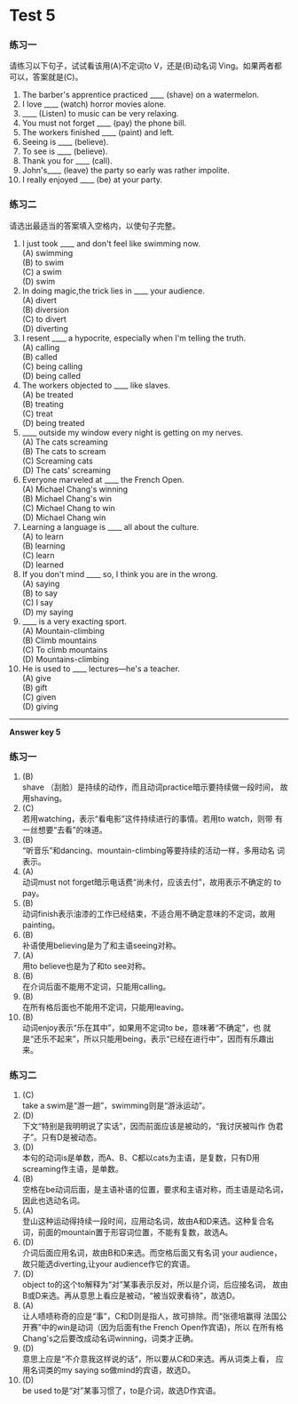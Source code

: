 # Test 5


### 练习一

  

请练习以下句子，试试看该用(A)不定词to V，还是(B)动名词 Ving。如果两者都可以，答案就是(C)。  

>  
1. The barber's apprentice practiced ____ (shave) on a watermelon.
2. I love ____ (watch) horror movies alone.
3. ____ (Listen) to music can be very relaxing.
4. You must not forget ____ (pay) the phone bill.
5. The workers finished ____ (paint) and left.
6. Seeing is ____ (believe).
7. To see is ____ (believe).
8. Thank you for ____ (call).
9. John's____ (leave) the party so early was rather impolite.
10. I really enjoyed ____ (be) at your party.


### 练习二 

 

请选出最适当的答案填入空格内，以使句子完整。  

>  
1. I just took ____ and don't feel like swimming now.  
(A) swimming  
(B) to swim  
(C) a swim  
(D) swim  
6. In doing magic,the trick lies in ____ your audience.  
(A) divert  
(B) diversion  
(C) to divert  
(D) diverting  
2. I resent ____ a hypocrite, especially when I'm telling the truth.  
(A) calling  
(B) called  
(C) being calling  
(D) being called  
7. The workers objected to ____ like slaves.  
(A) be treated  
(B) treating  
(C) treat  
(D) being treated  
3. ____ outside my window every night is getting on my nerves.  
(A) The cats screaming  
(B) The cats to scream  
(C) Screaming cats  
(D) The cats' screaming  
8. Everyone marveled at ____ the French Open.  
(A) Michael Chang's winning  
(B) Michael Chang's win  
(C) Michael Chang to win  
(D) Michael Chang win  
4. Learning a language is ____ all about the culture.  
(A) to learn  
(B) learning  
(C) learn  
(D) learned  
9. If you don't mind ____ so, I think you are in the wrong.  
(A) saying  
(B) to say  
(C) I say  
(D) my saying  
5. ____ is a very exacting sport.  
(A) Mountain-climbing  
(B) Climb mountains  
(C) To climb mountains  
(D) Mountains-climbing  
10. He is used to ____ lectures—he's a teacher.  
(A) give  
(B) gift  
(C) given  
(D) giving   



---


**Answer key 5**  


### 练习一

  

>  
1. (B)  
shave （刮脸）是持续的动作，而且动词practice暗示要持续做一段时间，
故用shaving。
2. (C)  
若用watching，表示“看电影”这件持续进行的事情。若用to watch，则带
有一丝想要“去看”的味道。
3. (B)  
“听音乐”和dancing、mountain-climbing等要持续的活动一样，多用动名
词表示。
4. (A)  
动词must not forget暗示电话费“尚未付，应该去付”，故用表示不确定的
to pay。
5. (B)  
动词finish表示油漆的工作已经结束，不适合用不确定意味的不定词，故用
painting。
6. (B)  
补语使用believing是为了和主语seeing对称。
7. (A)  
用to believe也是为了和to see对称。
8. (B)  
在介词后面不能用不定词，只能用calling。
9. (B)  
在所有格后面也不能用不定词，只能用leaving。
10. (B)  
动词enjoy表示“乐在其中”，如果用不定词to be，意味著“不确定”，也
就是“还乐不起来”，所以只能用being，表示“已经在进行中”，因而有乐趣出来。  


### 练习二

  

>  
1. (C)  
take a swim是“游一趟”，swimming则是“游泳运动”。  
2. (D)  
下文“特别是我明明说了实话”，因而前面应该是被动的，“我讨厌被叫作
伪君子”。只有D是被动态。  
3. (D)  
本句的动词is是单数，而A、B、C都以cats为主语，是复数，只有D用
screaming作主语，是单数。  
4. (B)  
空格在be动词后面，是主语补语的位置，要求和主语对称，而主语是动名词，
因此也选动名词。
5. (A)  
登山这种运动得持续一段时间，应用动名词，故由A和D来选。这种复合名
词，前面的mountain置于形容词位置，不能有复数，故选A。
6. (D)  
介词后面应用名词，故由B和D来选。而空格后面又有名词 your audience，
故只能选diverting,让your audience作它的宾语。
7. (D)  
object to的这个to解释为“对”某事表示反对，所以是介词，后应接名词，
故由B或D来选。再从意思上看应是被动，“被当奴隶看待”，故选D。
8. (A)  
让人啧啧称奇的应是“事”，C和D则是指人，故可排除。而“张德培赢得
法国公开赛”中的win是动词（因为后面有the French Open作宾语)，所以
在所有格Chang's之后要改成动名词winning，词类才正确。
9. (D)  
意思上应是“不介意我这样说的话”，所以要从C和D来选。再从词类上看，
应用名词类的my saying so做mind的宾语，故选D。  
10. (D)  
be used to是“对”某事习惯了，to是介词，故选D作宾语。